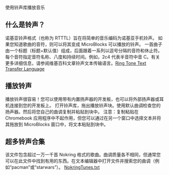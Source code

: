 
使用铃声库播放音乐

## 什么是铃声？
诺基亚铃声格式（也称为 RTTTL）旨在将简单的音乐编码为诺基亚手机铃声。
如果您知道歌曲的音符，则可以将其变成 MicroBlocks 可以播放的铃声。
一首曲子由一个标题（标题+默认值）组成，后面跟着一系列以逗号分隔的音符和休止符。每个音符指定音符名称、八度和持续时间。例如，2c4 代表半音符中音 C。有关更多详细信息，请参阅维基百科文章铃声文本传输语言。[Ring Tone Text Transfer Language](https://en.wikipedia.org/wiki/Ring_Tone_Text_Transfer_Language)

## 播放铃声
播放铃声很容易！您可以使用带有内置扬声器的开发板，也可以将外部扬声器或耳机连接到您的开发板上。
打开铃声库，拖出播放铃声块。使用默认曲调检查您的扬声器。然后将您自己的曲调复制并粘贴到块中。
注意：复制粘贴在 Chromebook 应用程序中不起作用，但您可以通过在另一个窗口中选择文本并将其拖放到 MicroBlocks 窗口中，将文本粘贴到块中。

## 超多铃声合集
该文件包含超过一万一千首 Nokring 格式的歌曲。曲调质量各不相同，但通常您可以在此文件中找到有用的东西。在文本编辑器中打开文件并搜索您的曲调（例如“pacman”或“starwars”）。
[NokringTunes.txt](http://microblocks.fun/mbtest/NokringTunes.txt)

